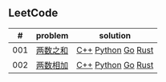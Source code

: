 
## LeetCode


| # | problem | solution |
|---| ------- | -------- |
|   001   | [两数之和](https://leetcode-cn.com/problems/two-sum/description/)          | [C++]()  [Python](./001.Two%20Sum/xxg1413/python)  [Go](./001.Two%20Sum/xxg1413/go)  [Rust]() |
|   002   | [两数相加](https://leetcode-cn.com/problems/add-two-numbers/description/)  | [C++]()  [Python]()  [Go]()  [Rust]() |

